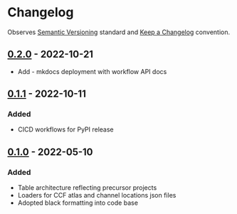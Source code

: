 # Changelog

Observes [Semantic Versioning](https://semver.org/spec/v2.0.0.html) standard and [Keep a Changelog](https://keepachangelog.com/en/1.0.0/) convention.

## [0.2.0] - 2022-10-21
+ Add - mkdocs deployment with workflow API docs

## [0.1.1] - 2022-10-11
### Added
+ CICD workflows for PyPI release

## [0.1.0] - 2022-05-10
### Added
+ Table architecture reflecting precursor projects
+ Loaders for CCF atlas and channel locations json files
+ Adopted black formatting into code base

[0.2.0]: https://github.com/datajoint/element-electrode-localization/releases/tag/0.2.0
[0.1.1]: https://github.com/datajoint/element-electrode-localization/releases/tag/0.1.1
[0.1.0]: https://github.com/datajoint/element-electrode-localization/releases/tag/0.1.0
